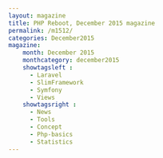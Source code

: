 ```yaml
---
layout: magazine
title: PHP Reboot, December 2015 magazine
permalink: /m1512/
categories: December2015
magazine:
    month: December 2015
    monthcategory: december2015
    showtagsleft :
      - Laravel
      - SlimFramework
      - Symfony
      - Views
    showtagsright :
      - News
      - Tools
      - Concept
      - Php-basics
      - Statistics
---
```

